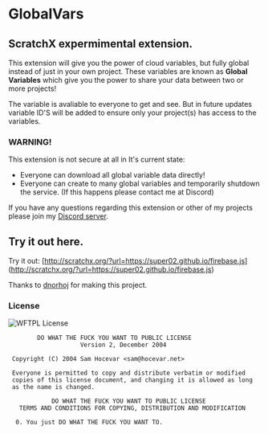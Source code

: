 # GlobalVars
## ScratchX expermimental extension.
This extension will give you the power of cloud variables, but fully global instead of just in your own project. These variables are known as **Global Variables** which give you the power to share your data between two or more projects!

The variable is avaliable to everyone to get and see. But in future updates variable ID'S will be added to ensure only your project(s) has access to the variables.

### **WARNING!**
This extension is not secure at all in It's current state:
 - Everyone can download all global variable data directly!
 - Everyone can create to many global variables and temporarily shutdown the service. (If this happens please contact me at Discord)

If you have any questions regarding this extension or other of my projects please join my [Discord server](http://discord.super02.me).

## Try it out here.
Try it out: [http://scratchx.org/?url=https://super02.github.io/firebase.js] (http://scratchx.org/?url=https://super02.github.io/firebase.js)

Thanks to [dnorhoj](https://dnorhoj.github.io/) for making this project.

### License
![WFTPL License](http://www.wtfpl.net/wp-content/uploads/2012/12/wtfpl-badge-1.png)
```
        DO WHAT THE FUCK YOU WANT TO PUBLIC LICENSE 
                    Version 2, December 2004 

 Copyright (C) 2004 Sam Hocevar <sam@hocevar.net> 

 Everyone is permitted to copy and distribute verbatim or modified 
 copies of this license document, and changing it is allowed as long 
 as the name is changed. 

            DO WHAT THE FUCK YOU WANT TO PUBLIC LICENSE 
   TERMS AND CONDITIONS FOR COPYING, DISTRIBUTION AND MODIFICATION 

  0. You just DO WHAT THE FUCK YOU WANT TO.
```
